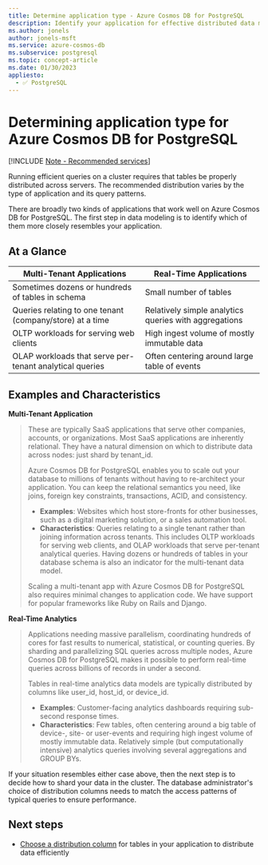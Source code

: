 ```yaml
---
title: Determine application type - Azure Cosmos DB for PostgreSQL
description: Identify your application for effective distributed data modeling
ms.author: jonels
author: jonels-msft
ms.service: azure-cosmos-db
ms.subservice: postgresql
ms.topic: concept-article
ms.date: 01/30/2023
appliesto:
  - ✅ PostgreSQL
---
```


# Determining application type for Azure Cosmos DB for PostgreSQL

[!INCLUDE [Note - Recommended services](includes/note-recommended-services.md)]

Running efficient queries on a cluster requires that
tables be properly distributed across servers. The recommended distribution
varies by the type of application and its query patterns.

There are broadly two kinds of applications that work well on Azure Cosmos DB
for PostgreSQL. The first step in data modeling is to identify which of them
more closely resembles your application.

## At a Glance

| Multi-Tenant Applications                                 | Real-Time Applications                                |
|-----------------------------------------------------------|-------------------------------------------------------|
| Sometimes dozens or hundreds of tables in schema          | Small number of tables                                |
| Queries relating to one tenant  (company/store) at a time | Relatively simple analytics queries with aggregations |
| OLTP workloads for serving web clients                    | High ingest volume of mostly immutable data           |
| OLAP workloads that serve per-tenant analytical queries   | Often centering around large table of events            |

## Examples and Characteristics

**Multi-Tenant Application**

> These are typically SaaS applications that serve other companies,
> accounts, or organizations. Most SaaS applications are inherently
> relational. They have a natural dimension on which to distribute data
> across nodes: just shard by tenant\_id.
>
> Azure Cosmos DB for PostgreSQL enables you to scale out your database to millions of
> tenants without having to re-architect your application. You can keep the
> relational semantics you need, like joins, foreign key constraints,
> transactions, ACID, and consistency.
>
> -   **Examples**: Websites which host store-fronts for other
>     businesses, such as a digital marketing solution, or a sales
>     automation tool.
> -   **Characteristics**: Queries relating to a single tenant rather
>     than joining information across tenants. This includes OLTP
>     workloads for serving web clients, and OLAP workloads that serve
>     per-tenant analytical queries. Having dozens or hundreds of tables
>     in your database schema is also an indicator for the multi-tenant
>     data model.
>
> Scaling a multi-tenant app with Azure Cosmos DB for PostgreSQL also requires minimal
> changes to application code. We have support for popular frameworks like Ruby
> on Rails and Django.

**Real-Time Analytics**

> Applications needing massive parallelism, coordinating hundreds of cores for
> fast results to numerical, statistical, or counting queries.  By sharding and
> parallelizing SQL queries across multiple nodes, Azure Cosmos DB for PostgreSQL makes it
> possible to perform real-time queries across billions of records in under a
> second.
>
> Tables in real-time analytics data models are typically distributed by
> columns like user\_id, host\_id, or device\_id.
>
> -   **Examples**: Customer-facing analytics dashboards requiring
>     sub-second response times.
> -   **Characteristics**: Few tables, often centering around a big
>     table of device-, site- or user-events and requiring high ingest
>     volume of mostly immutable data. Relatively simple (but
>     computationally intensive) analytics queries involving several
>     aggregations and GROUP BYs.

If your situation resembles either case above, then the next step is to decide
how to shard your data in the cluster. The database administrator\'s
choice of distribution columns needs to match the access patterns of typical
queries to ensure performance.

## Next steps

* [Choose a distribution
  column](howto-choose-distribution-column.md) for tables in your
  application to distribute data efficiently
